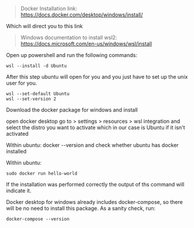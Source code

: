 > Docker Installation link:
> https://docs.docker.com/desktop/windows/install/

Which will direct you to this link
> Windows documentation to install wsl2:
> https://docs.microsoft.com/en-us/windows/wsl/install

Open up powershell and run the following commands: 
```
wsl --install -d Ubuntu
```

After this step ubuntu will open for you and you just have to set up the unix user for you.
```
wsl --set-default Ubuntu
wsl --set-version 2
```

Download the docker package for windows and install

open docker desktop
go to > settings > resources > wsl integration
and select the distro you want to activate which in our case is Ubuntu if it isn't activated

Within ubuntu:
docker --version
and check whether ubuntu has docker installed

Within ubuntu:
```
sudo docker run hello-world
```
If the installation was performed correctly the output of ths command will indicate it.

Docker desktop for windows already includes docker-compose, so there will be no need to install this package.
As a sanity check, run: 
```
docker-compose --version
```